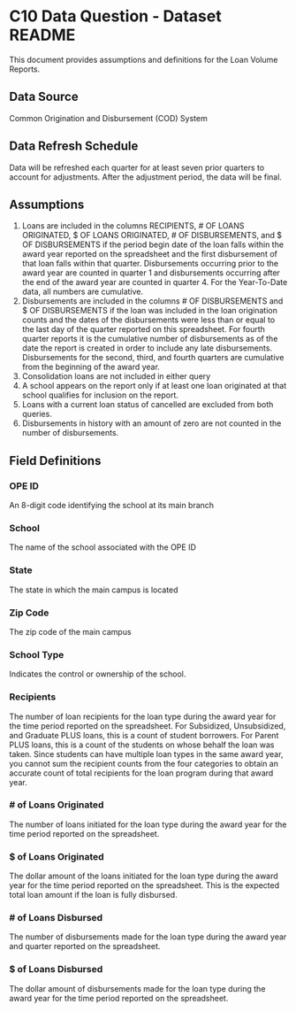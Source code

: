 # C10 Data Question - Dataset README
This document provides assumptions and definitions for the Loan Volume Reports.

## Data Source
Common Origination and Disbursement (COD) System

## Data Refresh Schedule
Data will be refreshed each quarter for at least seven prior quarters to account for adjustments.  After the adjustment period, the data will be final.

## Assumptions
1. Loans are included in the columns RECIPIENTS, # OF LOANS ORIGINATED, $ OF LOANS ORIGINATED, # OF DISBURSEMENTS, and $ OF DISBURSEMENTS if the period begin date of the loan falls within the award year reported on the spreadsheet and the first disbursement of that loan falls within that quarter.  Disbursements occurring prior to the award year are counted in quarter 1 and disbursements occurring after the end of the award year are counted in quarter 4.  For the Year-To-Date data, all numbers are cumulative.  	
1. Disbursements are included in the columns # OF DISBURSEMENTS and $ OF DISBURSEMENTS if the loan was included in the loan origination counts and the dates of the disbursements were less than or equal to the last day of the quarter reported on this spreadsheet.  For fourth quarter reports it is the cumulative number of disbursements as of the date the report is created in order to include any late disbursements.  Disbursements for the second, third, and fourth quarters are cumulative from the beginning of the award year.
1. Consolidation loans are not included in either query
1. A school appears on the report only if at least one loan originated at that school qualifies for inclusion on the report.
1. Loans with a current loan status of cancelled are excluded from both queries.
1. Disbursements in history with an amount of zero are not counted in the number of disbursements.

## Field Definitions
### OPE ID
An 8-digit code identifying the school at its main branch

### School
The name of the school associated with the OPE ID

### State
The state in which the main campus is located

### Zip Code
The zip code of the main campus

### School Type
Indicates the control or ownership of the school.

### Recipients
The number of loan recipients for the loan type during the award year for the time period reported on the spreadsheet.  For Subsidized, Unsubsidized, and Graduate PLUS loans, this is a count of student borrowers.  For Parent PLUS loans, this is a count of the students on whose behalf the loan was taken.  Since students can have multiple loan types in the same award year, you cannot sum the recipient counts from the four categories to obtain an accurate count of total recipients for the loan program during that award year.

### \# of Loans Originated
The number of loans initiated for the loan type during the award year for the time period reported on the spreadsheet.

### $ of Loans Originated
The dollar amount of the loans initiated for the loan type during the award year for the time period reported on the spreadsheet.  This is the expected total loan amount if the loan is fully disbursed.

### \# of Loans Disbursed
The number of disbursements made for the loan type during the award year and quarter reported on the spreadsheet.

### $ of Loans Disbursed
The dollar amount of disbursements made for the loan type during the award year for the time period reported on the spreadsheet.

